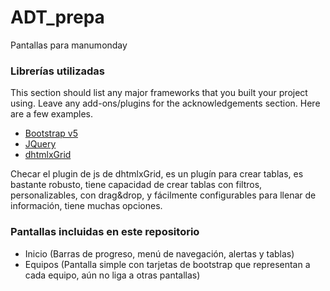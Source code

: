 # ADT_prepa
Pantallas para manumonday

### Librerías utilizadas

This section should list any major frameworks that you built your project using. Leave any add-ons/plugins for the acknowledgements section. Here are a few examples.
* [Bootstrap v5](https://getbootstrap.com)
* [JQuery](https://jquery.com)
* [dhtmlxGrid](https://dhtmlx.com/docs/products/dhtmlxGrid/)

Checar el plugin de js de dhtmlxGrid, es un plugín para crear tablas, es bastante robusto, tiene capacidad de crear tablas con filtros, personalizables, con drag&drop, y fácilmente configurables para llenar de información, tiene muchas opciones.

### Pantallas incluidas en este repositorio

* Inicio (Barras de progreso, menú de navegación, alertas y tablas)
* Equipos (Pantalla simple con tarjetas de bootstrap que representan a cada equipo, aún no liga a otras pantallas)
